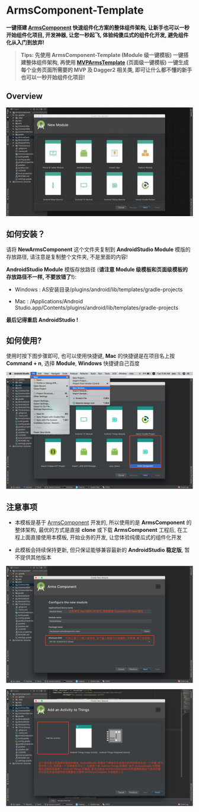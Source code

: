 # ArmsComponent-Template
**一键搭建 [ArmsComponent](https://github.com/JessYanCoding/ArmsComponent) 快速组件化方案的整体组件架构, 让新手也可以一秒开始组件化项目, 开发神器, 让您一秒起飞, 体验纯傻瓜式的组件化开发, 避免组件化从入门到放弃!**

> **Tips: 先使用 ArmsComponent-Template (Module 级一键模板) 一键搭建整体组件架构, 再使用 [MVPArmsTemplate](https://github.com/JessYanCoding/MVPArmsTemplate) (页面级一键模板) 一键生成每个业务页面所需要的 MVP 及 Dagger2 相关类, 即可让什么都不懂的新手也可以一秒开始组件化项目!**

## Overview
![gif](art/ArmsComponent-Template.gif)

## 如何安装？
请将 **NewArmsComponent** 这个文件夹复制到 **AndroidStudio Module** 模版的存放路径, 请注意是复制整个文件夹, 不是里面的内容!

**AndroidStudio Module** 模版存放路径 (**请注意 Module 级模板和页面级模板的存放路径不一样, 不要放错了!**):

* Windows : AS安装目录/plugins/android/lib/templates/gradle-projects

* Mac : /Applications/Android Studio.app/Contents/plugins/android/lib/templates/gradle-projects

**最后记得重启 AndroidStudio !**

## 如何使用?
使用时按下图步骤即可, 也可以使用快捷键, **Mac** 的快捷键是在项目名上按 **Command + n**, 选择  **Module**, **Windows** 快捷键自己百度

![step](art/step.jpeg)

## 注意事项
* 本模板是基于 [ArmsComponent](https://github.com/JessYanCoding/ArmsComponent) 开发的, 所以使用的是 **ArmsComponent** 的整体架构, 最优的方式是直接 **clone** 或下载 **ArmsComponent** 工程后, 在工程上面直接使用本模板, 开始业务的开发, 让您体验纯傻瓜式的组件化开发

* 此模板会持续保持更新, 但只保证能够兼容最新的 **AndroidStudio 稳定版**, 暂不提供其他版本

![attention-1](art/attention-1.jpeg)

![attention-2](art/attention-2.jpeg)
